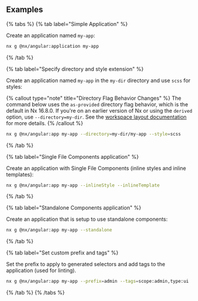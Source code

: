## Examples

{% tabs %}
{% tab label="Simple Application" %}

Create an application named `my-app`:

```bash
nx g @nx/angular:application my-app
```

{% /tab %}

{% tab label="Specify directory and style extension" %}

Create an application named `my-app` in the `my-dir` directory and use `scss` for styles:

{% callout type="note" title="Directory Flag Behavior Changes" %}
The command below uses the `as-provided` directory flag behavior, which is the default in Nx 16.8.0. If you're on an earlier version of Nx or using the `derived` option, use `--directory=my-dir`. See the [workspace layout documentation](/reference/nx-json#workspace-layout) for more details.
{% /callout %}

```bash
nx g @nx/angular:app my-app --directory=my-dir/my-app --style=scss
```

{% /tab %}

{% tab label="Single File Components application" %}

Create an application with Single File Components (inline styles and inline templates):

```bash
nx g @nx/angular:app my-app --inlineStyle --inlineTemplate
```

{% /tab %}

{% tab label="Standalone Components application" %}

Create an application that is setup to use standalone components:

```bash
nx g @nx/angular:app my-app --standalone
```

{% /tab %}

{% tab label="Set custom prefix and tags" %}

Set the prefix to apply to generated selectors and add tags to the application (used for linting).

```bash
nx g @nx/angular:app my-app --prefix=admin --tags=scope:admin,type:ui
```

{% /tab %}
{% /tabs %}
